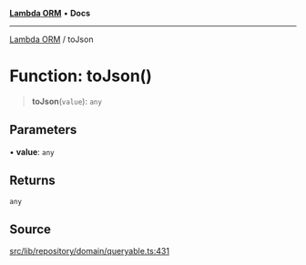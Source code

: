 [**Lambda ORM**](../README.md) • **Docs**

***

[Lambda ORM](../README.md) / toJson

# Function: toJson()

> **toJson**(`value`): `any`

## Parameters

• **value**: `any`

## Returns

`any`

## Source

[src/lib/repository/domain/queryable.ts:431](https://github.com/lambda-orm/lambdaorm-base/blob/e3a7772bb5fa4082532c38729067cbcb8dfa89b9/src/lib/repository/domain/queryable.ts#L431)
